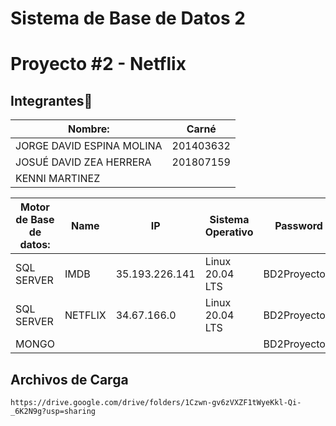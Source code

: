 # Sistema de Base de Datos 2 
# Proyecto #2 - Netflix
## Integrantes💁

| Nombre:                     | Carné     |
| --------------------------- | --------- |
| JORGE DAVID ESPINA MOLINA   | 201403632 |
| JOSUÉ DAVID ZEA HERRERA     | 201807159 |
| KENNI MARTINEZ              |           |

| Motor de Base de datos:     | Name     | IP           | Sistema Operativo | Password      |
| --------------------------- | ---------|--------------| ----------------- | ------------- |
| SQL SERVER				  | IMDB	 |35.193.226.141|  Linux 20.04 LTS  | BD2Proyecto2. |
| SQL SERVER   				  | NETFLIX  |34.67.166.0   |  Linux 20.04 LTS  | BD2Proyecto2. |
| MONGO        				  |          |              |                   | BD2Proyecto2. |

## Archivos de Carga
	https://drive.google.com/drive/folders/1Czwn-gv6zVXZF1tWyeKkl-Qi-_6K2N9g?usp=sharing